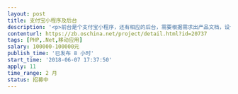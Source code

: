 ```yaml
---                
layout: post       
title: 支付宝小程序及后台           
description: '<p>前台是个支付宝小程序，还有相应的后台，需要根据需求出产品文档，设计，以及进行开发，</p>'     
contenturl: https://zb.oschina.net/project/detail.html?id=20737      
tags: [PHP,.Net,移动应用]            
salary: 100000-100000元          
publish_time: '已发布 8 小时'         
start_time: '2018-06-07 17:37:50'           
apply: 11                   
time_range: 2 月              
status: 招募中                  
---                 
```

